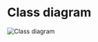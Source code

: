 # Class diagram

![Class diagram](https://github.com/bar47ney/trtpo_two/blob/master/Images/class4.png)
